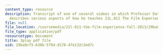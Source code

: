```yaml
---
content_type: resource
description: Transcript of one of several videos in which Professor David Thorburn
  describes various aspects of how he teaches 21L.011 The Film Experience.
file: null
file_location: /coursemedia/21l-011-the-film-experience-fall-2013/29ba8cf5638b579dd17847e132c3ed7c_e0pgB4jWUjA.pdf
file_type: application/pdf
resourcetype: Document
title: 3play pdf file
uid: 29ba8cf5-638b-579d-d178-47e132c3ed7c
---
```

